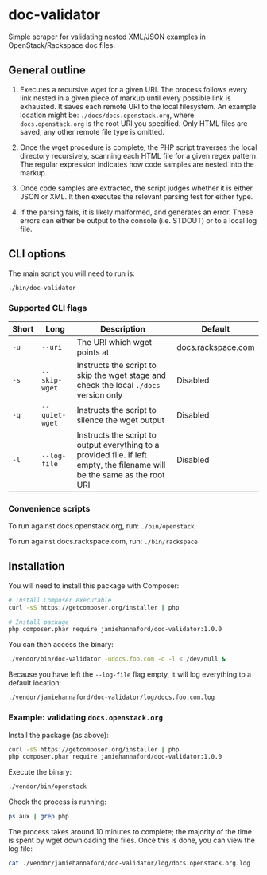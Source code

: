 doc-validator
=============

Simple scraper for validating nested XML/JSON examples in OpenStack/Rackspace doc files.

## General outline

1. Executes a recursive wget for a given URI. The process follows every link
nested in a given piece of markup until every possible link is exhausted. It
saves each remote URI to the local filesystem. An example location might be:
`./docs/docs.openstack.org`, where `docs.openstack.org` is the root URI you
specified. Only HTML files are saved, any other remote file type is omitted.

2. Once the wget procedure is complete, the PHP script traverses the local
directory recursively, scanning each HTML file for a given regex pattern. The
regular expression indicates how code samples are nested into the markup.

3. Once code samples are extracted, the script judges whether it is either JSON
or XML. It then executes the relevant parsing test for either type.

4. If the parsing fails, it is likely malformed, and generates an error. These
errors can either be output to the console (i.e. STDOUT) or to a local log file.

## CLI options

The main script you will need to run is:

```bash
./bin/doc-validator
```

### Supported CLI flags

Short|Long|Description|Default
---|---|---|---
`-u`|`--uri`|The URI which wget points at|docs.rackspace.com
`-s`|`--skip-wget`|Instructs the script to skip the wget stage and check the local `./docs` version only|Disabled
`-q`|`--quiet-wget`|Instructs the script to silence the wget output|Disabled
`-l`|`--log-file`|Instructs the script to output everything to a provided file. If left empty, the filename will be the same as the root URI|Disabled

### Convenience scripts

To run against docs.openstack.org, run: `./bin/openstack`

To run against docs.rackspace.com, run: `./bin/rackspace`

## Installation

You will need to install this package with Composer:

```bash
# Install Composer executable
curl -sS https://getcomposer.org/installer | php

# Install package
php composer.phar require jamiehannaford/doc-validator:1.0.0
```

You can then access the binary:

```bash
./vendor/bin/doc-validator -udocs.foo.com -q -l < /dev/null &
```

Because you have left the `--log-file` flag empty, it will log everything to a
default location:

```
./vendor/jamiehannaford/doc-validator/log/docs.foo.com.log
```

### Example: validating `docs.openstack.org`

Install the package (as above):

```bash
curl -sS https://getcomposer.org/installer | php
php composer.phar require jamiehannaford/doc-validator:1.0.0
```

Execute the binary:

```bash
./vendor/bin/openstack
```

Check the process is running:

```bash
ps aux | grep php
```

The process takes around 10 minutes to complete; the majority of the time is spent by wget downloading the files. Once this is done, you can view the log file:

```bash
cat ./vendor/jamiehannaford/doc-validator/log/docs.openstack.org.log
```
